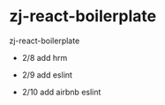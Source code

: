# zj-react-boilerplate
zj-react-boilerplate

- 2/8 add hrm

- 2/9 add eslint

- 2/10 add airbnb eslint
